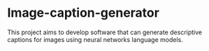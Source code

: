 # Image-caption-generator
This project aims to develop software that can generate descriptive captions for images using neural networks language models. 
